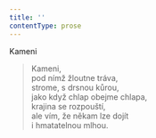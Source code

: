 ```yaml
---
title: ''
contentType: prose
---
```


Kameni

> Kameni,  
> pod nímž žloutne tráva,  
> strome, s drsnou kůrou,  
> jako když chlap obejme chlapa,  
> krajina se rozpouští,  
> ale vím, že někam lze dojít  
> i hmatatelnou mlhou.
